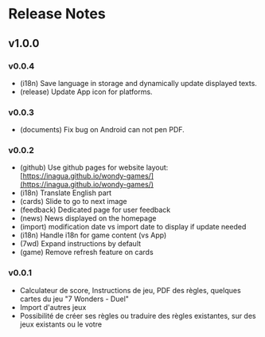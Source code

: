 # Release Notes

## v1.0.0

### v0.0.4

- (i18n) Save language in storage and dynamically update displayed texts.
- (release) Update App icon for platforms.

### v0.0.3

- (documents) Fix bug on Android can not pen PDF.

### v0.0.2

- (github) Use github pages for website layout: [https://inagua.github.io/wondy-games/](https://inagua.github.io/wondy-games/)
- (i18n) Translate English part
- (cards) Slide to go to next image
- (feedback) Dedicated page for user feedback
- (news) News displayed on the homepage
- (import) modification date vs import date to display if update needed
- (i18n) Handle i18n for game content (vs App)
- (7wd) Expand instructions by default
- (game) Remove refresh feature on cards

### v0.0.1

- Calculateur de score, Instructions de jeu, PDF des règles, quelques cartes du jeu "7 Wonders - Duel"
- Import d'autres jeux
- Possibilité de créer ses règles ou traduire des règles existantes, sur des jeux existants ou le votre
